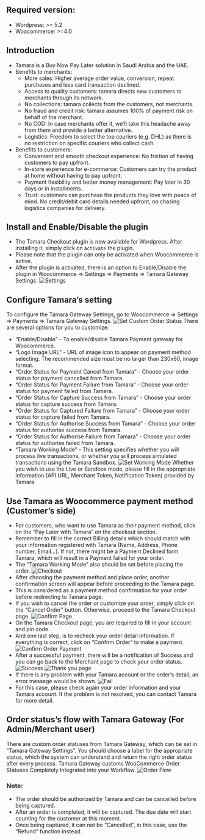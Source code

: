 ## Required version:
- Wordpress: >= 5.2
- Woocommerce: >=4.0

## Introduction
- Tamara is a Buy Now Pay Later solution in Saudi Arabia and the UAE.
- Benefits to merchants:
  - More sales: Higher average order value, conversion, repeat purchases and less card transaction declined.
  - Access to quality customers: tamara directs new customers to merchants through its network.
  - No collections: tamara collects from the customers, not merchants. 
  - No fraud and credit risk: tamara assumes 100% of payment risk on behalf of the merchant.
  - No COD: In case merchants offer it, we'll take this headache away from them and provide a better alternative.
  - Logistics: Freedom to select the top couriers (e.g. DHL) as there is no restriction on specific couriers who collect cash. 
- Benefits to customers:
  - Convenient and smooth checkout experience: No friction of having customers to pay upfront. 
  - In-store experience for e-commerce: Customers can try the product at home without having to pay upfront.
  - Payment flexibility and better money management: Pay later in 30 days or in installments.
  - Trust: customers can purchase the products they love with peace of mind. No credit/debit card details needed upfront, no chasing logistics companies for delivery. 


## Install and Enable/Disable the plugin
- The Tamara Checkout plugin is now available for Wordpress. After installing it, simply click on `Activate` the plugin.
- Please note that the plugin can only be activated when Woocommerce is active.
- After the plugin is activated, there is an option to Enable/Disable the plugin in Woocommerce => Settings => Payments => Tamara Gateway Settings.
![Settings](images/settings.png)

## Configure Tamara’s setting
To configure the Tamara Gateway Settings, go to Woocommerce => Settings => Payments => Tamara Gateway Settings.
![Set Custom Order Status](images/order-status.png)
There are several options for you to customize:
- “Enable/Disable” - To enable/disable Tamara Payment gateway for Woocommerce.
- “Logo Image URL” - URL of image icon to appear on payment method selecting. The recommended size must be no larger than 230x60, image format.
- “Order Status for Payment Cancel from Tamara”  - Choose your order status for payment cancelled from Tamara.
- “Order Status for Payment Failure from Tamara”  - Choose your order status for payment failed from Tamara.
- “Order Status for Capture Success from Tamara”  - Choose your order status for capture success from Tamara.
- “Order Status for Captured Failure from Tamara”  - Choose your order status for capture failed from Tamara.
- “Order Status for Authorise Success from Tamara”  - Choose your order status for authorise success from Tamara.
- “Order Status for Authorise Failure from Tamara”  - Choose your order status for authorise failed from Tamara.
- “Tamara Working Mode”  - This setting specifies whether you will process live transactions, or whether you will process simulated transactions using the Tamara Sandbox.
![Set Working Mode](images/working-mode.png)
Whether you wish to use the Live or Sandbox mode, please fill in the appropriate information (API URL, Merchant Token, Notification Token) provided by Tamara

## Use Tamara as Woocommerce payment method (Customer’s side)
- For customers, who want to use Tamara as their payment method, click on the “Pay Later with Tamara” on the checkout section.
- Remember to fill in the correct Billing details which should match with your information registered with Tamara (Name, Address, Phone number, Email…). If not, there might be a Payment Declined form Tamara, which will result in a Payment failed for your order.
- The “Tamara Working Mode” also should be set before placing the order.
![Checkout](images/checkout.png)
- After choosing the payment method and place order, another confirmation screen will appear before proceeding to the Tamara page.
- This is considered as a payment method confirmation for your order before redirecting to Tamara page.
- If you wish to cancel the order or customize your order, simply click on the “Cancel Order” button. Otherwise, proceed to the Tamara Checkout page.
![Confirm Page](images/confirm-page.png)
- On the Tamara Checkout page, you are required to fill in your account and pin code.
- And one last step, is to recheck your order detail information. If everything is correct, click on “Confirm Order” to make a payment.
![Confirm Order Payment](images/confirm-order-payment.png)
- After a successful payment, there will be a notification of Success and you can go back to the Merchant page to check your order status.
![Success](images/success.png)
![Thank you page](images/thankyou-page.png)
- If there is any problem with your Tamara account or the order’s detail, an error message would be shown.
![Fail](images/fail.png)
- For this case, please check again your order information and your Tamara account. If the problem is not resolved, you can contact Tamara for more detail.

## Order status’s flow with Tamara Gateway (For Admin/Merchant user)
There are custom order statuses from Tamara Gateway, which can be set in “Tamara Gateway Settings”. You should choose a label for the appropriate status, which the system can understand and return the right order status after every process.
Tamara Gateway customs WooCommerce Order Statuses Completely Integrated into your Workflow.
![Order Flow](images/order-flow.png)

### Note:
- The order should be authorized by Tamara and can be cancelled before being captured.
- After an order is completed, it will be captured. The due date will start counting for the customer at this moment.
- Once being captured, it can not be “Cancelled”, in this case, use the “Refund” function instead.